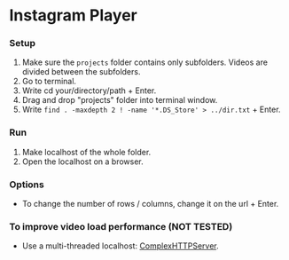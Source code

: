 # Instagram Player
### Setup
 1. Make sure the `projects` folder contains only subfolders. Videos are divided between the subfolders.
 2. Go to terminal.
 3. Write cd your/directory/path + Enter.
 4. Drag and drop "projects" folder into terminal window.
 5. Write `find . -maxdepth 2 ! -name '*.DS_Store' > ../dir.txt` + Enter.
### Run
1.  Make localhost of the whole folder.
2.  Open the localhost on a browser.
### Options
-   To change the number of rows / columns, change it on the url + Enter.
### To improve video load performance (NOT TESTED)
- Use a multi-threaded localhost: [ComplexHTTPServer](https://github.com/vickysam/ComplexHTTPServer).
